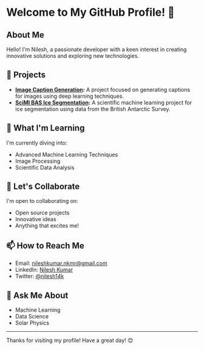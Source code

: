 # Welcome to My GitHub Profile! 👋

## About Me

Hello! I'm Nilesh, a passionate developer with a keen interest in creating innovative solutions and exploring new technologies. 

## 🔭 Projects

- **[Image Caption Generation](https://github.com/nilesh14k/Image-Caption-Generation):** A project focused on generating captions for images using deep learning techniques.
- **[SciMl BAS Ice Segmentation](https://github.com/nilesh14k/SciMl-BAS-Ice-Segmention):** A scientific machine learning project for ice segmentation using data from the British Antarctic Survey.

## 🌱 What I'm Learning

I'm currently diving into:

- Advanced Machine Learning Techniques
- Image Processing
- Scientific Data Analysis

## 👯 Let's Collaborate

I'm open to collaborating on:

- Open source projects
- Innovative ideas
- Anything that excites me!

## 📫 How to Reach Me

- Email: [nileshkumar.nkmr@gmail.com](mailto:nileshkumar.nkmr@gmail.com)
- LinkedIn: [Nilesh Kumar](https://linkedin.com/in/nileshkumar14)
- Twitter: [@nilesh14k](https://twitter.com/nilesh14k)

## 💬 Ask Me About

- Machine Learning
- Data Science
- Solar Physics

---

Thanks for visiting my profile! Have a great day! 😊
